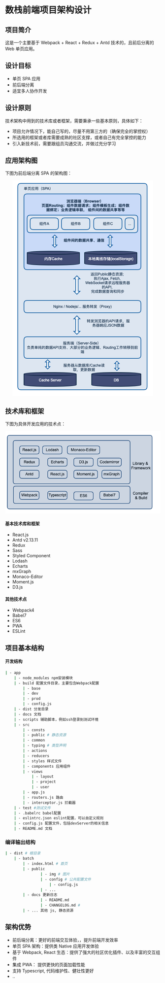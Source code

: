 # 数栈前端项目架构设计

## 项目简介

这是一个主要基于 Webpack + React + Redux + Antd 技术的，且前后分离的 Web 单页应用。

## 设计目标

- 单页 SPA 应用
- 前后端分离
- 适宜多人协作开发

## 设计原则
技术架构中用到的技术库或者框架，需要秉承一些基本原则，具体如下：

- 项目允许情况下，能自己写的，尽量不用第三方的（确保完全的掌控权）
- 所选用的框架或者库需要成熟的社区支撑，或者自己有完全掌控的能力
- 引入新技术前，需要跟组员沟通交流，并做过充分学习

## 应用架构图

下图为前后端分离 SPA 的架构图：

<div style="text-align:center"><img src="./imgs/spa-web.png" /></div>

## 技术库和框架

下图为具体开发应用的技术点：

<div style="text-align:center"><img src="./imgs/tech-stack.png" /></div>

#### 基本技术库和框架
- React.js
- Antd v2.13.11
- Redux
- Sass
- Styled Component
- Lodash
- Echarts
- mxGraph
- Monaco-Editor
- Moment.js
- D3.js

#### 其他技术点
- Webpack4
- Babel7
- ES6
- PWA
- ESLint


## 项目基本结构

#### 开发结构
```bash
| - app
    | - node_modules npm安装模块
    | - build 配置文件目录，主要包含Webpack配置
        | - base
        | - dev
        | - prod
        | - config.js
    | - dist 分发目录
    | - docs 文档
    | - scripts 辅助脚本，例如ssh登录到测试环境
    | - src
        | - consts
        | - public # 静态资源
        | - common
        | - typing # 类型声明
        | - actions
        | - reducers
        | - styles 样式文件
        | - components 应用组件
        | - views
            | - layout
            | - project
            | - user
        | - app.js
        | - routers.js 路由
        | - interceptor.js 拦截器
    | - test #测试文件
    | - .babelrc babel配置
    | - eslintrc.json eslint配置，可以自定义规则
    | - config.js 配置文件，包括devServer的相关信息
    | - README.md 文档
```

### 编译输出结构
```bash
| - dist # 根目录
    | - batch
        | - index.html # 首页
        | - public
                | - img # 图片
                | - config # 公共配置文件
                    | - config.js
                | - ...
        | - docs 更新日志 
                | - README.md
                | - CHANGELOG.md #
        | - ... 其他 js, 静态资源
```

## 架构优势
- 前后端分离：更好的前端交互体验，，提升前端开发效率
- 单页 SPA 架构：提供类 Native 应用开发体验
- 基于 Webpack, React 生态：提供了强大的社区优化插件、以及丰富的交互组件
- 集成 PWA： 提供更快的页面加载性能
- 支持 Typescript, 代码维护性、健壮性更好
- ..
